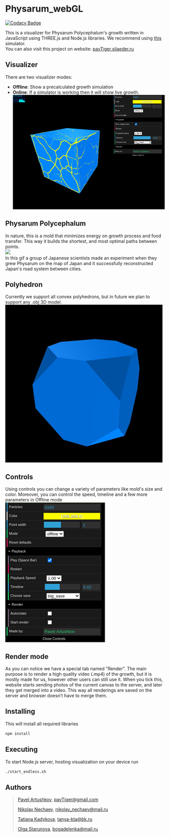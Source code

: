 # Physarum\_webGL

[![Codacy Badge](https://api.codacy.com/project/badge/Grade/7243b915eb214102be03f7c7b4dd2681)](https://app.codacy.com/gh/physarumAdv/Physarum_webGL?utm_source=github.com&utm_medium=referral&utm_content=physarumAdv/Physarum_webGL&utm_campaign=Badge_Grade_Settings)

This is a visualizer for Physarum Polycephalum's growth written in JavaScript using THREE.js and Node.js libraries. 
We recommend using [this](https://github.com/physarumAdv/minds_crawl) simulator. <br/>
You can also visit this project on website: [pavTiger.silaeder.ru](http://pavtiger.silaeder.ru)

## Visualizer
There are two visualizer modes:
* **Offline**: Show a precalculated growth simulation
* **Online**: If a simulator is working then it will show live growth. <br/>
![](readme_images/interface_small.png)


## Physarum Polycephalum 
In nature, this is a mold that minimizes energy on
growth process and food transfer. This way it builds the shortest, and most optimal paths between points.
<br/> ![](readme_images/physarum.gif) <br/>
In this gif a group of Japanese scientists made an experiment when they grew Physarum on the map of Japan and it successfully reconstructed Japan's road system between cities.

## Polyhedron
Currently we support all convex polyhedrons, but in future we plan to support any .obj 3D model. <br/>
![](readme_images/poly.jpg)

## Controls
Using controls you can change a variety of parameters like mold's size and color. 
Moreover, you can control the speed, timeline and a few more parameters in Offline mode <br/>
![](readme_images/panel.png)

## Render mode
As you can notice we have a special tab named "Render". 
The main purpose is to render a high quality video (.mp4) of the growth, but it is mostly made for us, however other users can still use it.
When you tick this, website starts sending photos of the current canvas to the server, and later they get merged into a video. 
This way all renderings are saved on the server and browser doesn't have to merge them.

## Installing
This will install all required libraries
```bash
npm install
```

## Executing
To start Node.js server, hosting visualization on your device run
```bash
./start_endless.sh
```

## Authors
> [Pavel Artushkov](http://t.me/pavtiger), [pavTiger@gmail.com](mailto:pavTiger@gmail.com)
>
> [Nikolay Nechaev](http://t.me/kolayne), [nikolay_nechaev@mail.ru](mailto:nikolay_nechaev@mail.ru)
>
> [Tatiana Kadykova](http://vk.com/ricopin), [tanya-kta@bk.ru](mailto:tanya-kta@bk.ru)
>
> [Olga Starunova](http://vk.com/id2051067), [bogadelenka@mail.ru](mailto:bogadelenka@mail.ru)


